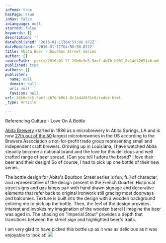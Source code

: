 ```yaml
---
inFeed: true
hasPage: true
inNav: false
inLanguage: null
starred: false
keywords: []
description: ''
datePublished: '2016-01-11T04:59:00.972Z'
dateModified: '2016-01-11T04:58:50.811Z'
title: Abita Beer - Bourbon Street Series
author: []
sourcePath: _posts/2016-01-11-26b6c3c5-5acf-4b76-b961-8c14d42651c6.md
published: true
authors: []
publisher:
  name: null
  domain: null
  url: null
  favicon: null
url: 26b6c3c5-5acf-4b76-b961-8c14d42651c6/index.html
_type: Article

---
```

Referencing Culture - Love On A Bottle

[Abita Brewery][0] started in 1986 as a microbrewery in Abita Springs, LA and is now [27th out of the 50][1] largest microbreweries in the US according to the Brewers Association a not-for-profit trade group representing small and independent craft brewers. Growing up in Louisiana, I have watched Abita steadily become a national brand and the love for this delicious and well crafted range of beer spread. (Can you tell I adore the brand? I love their beer and their design! So of course, I had to pick up one bottle of their new series.

The bottle design for Abita's Bourbon Street series is fun, full of character, and representative of the design present in the French Quarter. Historical street signs and gas lamps pair with hand drawn signage and decorative elements that refer back to original ironwork still gracing most doorways and balconies. Texture is built into the design with a wooden background enticing me to pick up the bottle. Then, the feel of the design provides interest and invokes my imagination of the wooden barrel I imagine the beer was aged in. The shading on "Imperial Stout" provides a depth that transitions between the street sign and highlighted beer's traits.

I am very glad to have picked this bottle up as it was as delicious as it was enjoyable to look at!
![](https://the-grid-user-content.s3-us-west-2.amazonaws.com/8741461b-a842-4d25-b8cf-da6df974d12c.jpg)

[0]: https://abita.com/
[1]: https://www.brewersassociation.org/press-releases/brewers-association-lists-top-50-breweries-of-2014/